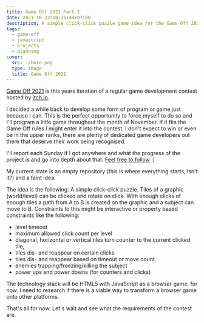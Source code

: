 ```yaml
---
title: Game Off 2021 Part I
date: 2021-10-23T16:35:44+07:00
description: A simple click-click puzzle game idea for the Game Off 2021 contest.
tags:
  - game-off
  - javascript
  - projects
  - planning
cover:
  src: ./hero.png
  type: image
  title: Game Off 2021
---
```


[Game Off 2021](https://itch.io/jam/game-off-2021) is this years iteration of a regular game development contest hosted by [itch.io](https://itch.io).

I decided a while back to develop some form of program or game just because I can. This is the perfect opportunity to force myself to do so and I'll program a little game throughout the month of November. If it fits the Game Off rules I might enter it into the contest. I don't expect to win or even be in the upper ranks, there are plenty of dedicated game developers out there that deserve their work being recognised.

I'll report each Sunday if I got anywhere and what the progress of the project is and go into depth about that. [Feel free to follow](/tags/game-off/) :)

My current state is an empty repository (this is where everything starts, isn't it?) and a faint idea.

The idea is the following: A simple click-click puzzle. Tiles of a graphic (world/level) can be clicked and rotate on click. With enough clicks of enough tiles a path from A to B is created on the graphic and a subject can move to B. Constraints to this might be interactive or property based constraints like the following:

* level timeout
* maximum allowed click count per level
* diagonal, horizontal or vertical tiles turn counter to the current clicked tile,
* tiles dis- and reappear on certain clicks
* tiles dis- and reappear based on timeout or move count
* enemies trapping/freezing/killing the subject
* power ups and power downs (for counters and clicks)

The technology stack will be HTML5 with JavaScript as a browser game, for now. I need to research if there is a viable way to transform a browser game onto other platforms.

That's all for now. Let's wait and see what the requirements of the contest are.
